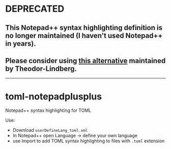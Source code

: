 # DEPRECATED
## This Notepad++ syntax highlighting definition is no longer maintained (I haven't used Notepad++ in years).
## Please consider using [this alternative](https://github.com/Theodor-Lindberg/NPP-TOML-Syntax) maintained by Theodor-Lindberg.

-------------

toml-notepadplusplus
====================

Notepad++ syntax highlighting for TOML

Use: 
* Download `userDefineLang_toml.xml`
* In Notepad++ open Language -> define your own language
* use Import to add TOML syntax highlighting to files with `.toml` extension 
